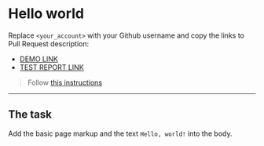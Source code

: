# Hello world
Replace `<your_account>` with your Github username and copy the links to Pull Request description:
- [DEMO LINK](https://4qwerty.github.io/layout_hello-world/)
- [TEST REPORT LINK](https://4qwerty.github.io/layout_hello-world/report/html_report/)

> Follow [this instructions](https://github.com/mate-academy/layout_task-guideline#how-to-solve-the-layout-tasks-on-github)
___

## The task 
Add the basic page markup and the text `Hello, world!` into the body.
